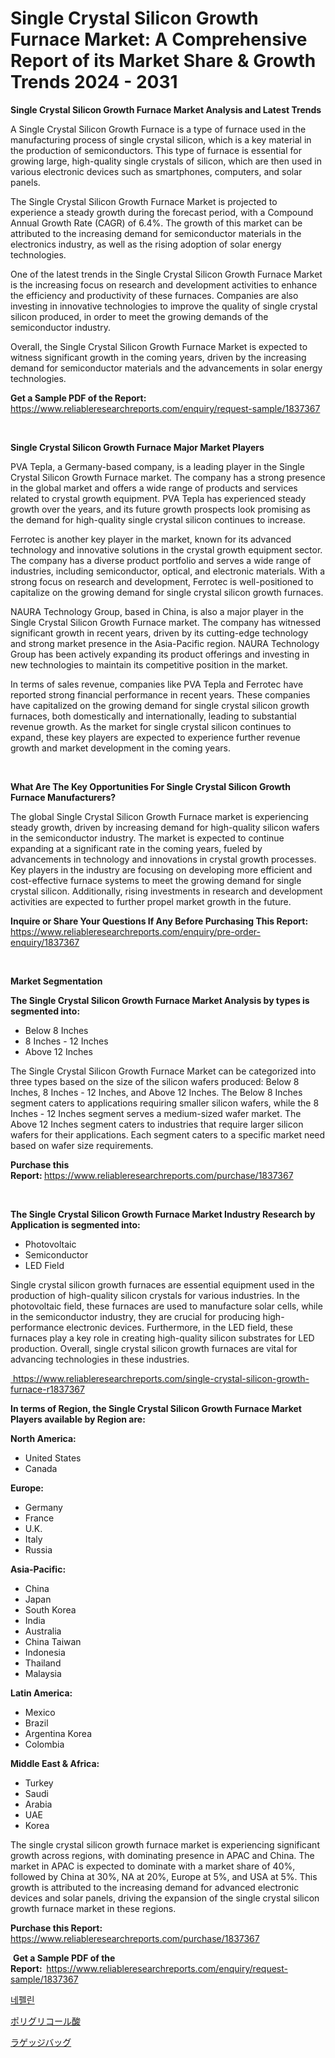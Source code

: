 <p><h1>Single Crystal Silicon Growth Furnace Market: A Comprehensive Report of its Market Share & Growth Trends 2024 - 2031</h1></p><p><strong>Single Crystal Silicon Growth Furnace Market Analysis and Latest Trends</strong></p>
<p><p>A Single Crystal Silicon Growth Furnace is a type of furnace used in the manufacturing process of single crystal silicon, which is a key material in the production of semiconductors. This type of furnace is essential for growing large, high-quality single crystals of silicon, which are then used in various electronic devices such as smartphones, computers, and solar panels.</p><p>The Single Crystal Silicon Growth Furnace Market is projected to experience a steady growth during the forecast period, with a Compound Annual Growth Rate (CAGR) of 6.4%. The growth of this market can be attributed to the increasing demand for semiconductor materials in the electronics industry, as well as the rising adoption of solar energy technologies.</p><p>One of the latest trends in the Single Crystal Silicon Growth Furnace Market is the increasing focus on research and development activities to enhance the efficiency and productivity of these furnaces. Companies are also investing in innovative technologies to improve the quality of single crystal silicon produced, in order to meet the growing demands of the semiconductor industry.</p><p>Overall, the Single Crystal Silicon Growth Furnace Market is expected to witness significant growth in the coming years, driven by the increasing demand for semiconductor materials and the advancements in solar energy technologies.</p></p>
<p><strong>Get a Sample PDF of the Report:&nbsp;</strong> <a href="https://www.reliableresearchreports.com/enquiry/request-sample/1837367">https://www.reliableresearchreports.com/enquiry/request-sample/1837367</a></p>
<p>&nbsp;</p>
<p><strong>Single Crystal Silicon Growth Furnace Major Market Players</strong></p>
<p><p>PVA Tepla, a Germany-based company, is a leading player in the Single Crystal Silicon Growth Furnace market. The company has a strong presence in the global market and offers a wide range of products and services related to crystal growth equipment. PVA Tepla has experienced steady growth over the years, and its future growth prospects look promising as the demand for high-quality single crystal silicon continues to increase.</p><p>Ferrotec is another key player in the market, known for its advanced technology and innovative solutions in the crystal growth equipment sector. The company has a diverse product portfolio and serves a wide range of industries, including semiconductor, optical, and electronic materials. With a strong focus on research and development, Ferrotec is well-positioned to capitalize on the growing demand for single crystal silicon growth furnaces.</p><p>NAURA Technology Group, based in China, is also a major player in the Single Crystal Silicon Growth Furnace market. The company has witnessed significant growth in recent years, driven by its cutting-edge technology and strong market presence in the Asia-Pacific region. NAURA Technology Group has been actively expanding its product offerings and investing in new technologies to maintain its competitive position in the market.</p><p>In terms of sales revenue, companies like PVA Tepla and Ferrotec have reported strong financial performance in recent years. These companies have capitalized on the growing demand for single crystal silicon growth furnaces, both domestically and internationally, leading to substantial revenue growth. As the market for single crystal silicon continues to expand, these key players are expected to experience further revenue growth and market development in the coming years.</p></p>
<p>&nbsp;</p>
<p><strong>What Are The Key Opportunities For Single Crystal Silicon Growth Furnace Manufacturers?</strong></p>
<p><p>The global Single Crystal Silicon Growth Furnace market is experiencing steady growth, driven by increasing demand for high-quality silicon wafers in the semiconductor industry. The market is expected to continue expanding at a significant rate in the coming years, fueled by advancements in technology and innovations in crystal growth processes. Key players in the industry are focusing on developing more efficient and cost-effective furnace systems to meet the growing demand for single crystal silicon. Additionally, rising investments in research and development activities are expected to further propel market growth in the future.</p></p>
<p><strong>Inquire or Share Your Questions If Any Before Purchasing This Report:</strong> <a href="https://www.reliableresearchreports.com/enquiry/pre-order-enquiry/1837367">https://www.reliableresearchreports.com/enquiry/pre-order-enquiry/1837367</a></p>
<p>&nbsp;</p>
<p><strong>Market Segmentation</strong></p>
<p><strong>The Single Crystal Silicon Growth Furnace Market Analysis by types is segmented into:</strong></p>
<p><ul><li>Below 8 Inches</li><li>8 Inches - 12 Inches</li><li>Above 12 Inches</li></ul></p>
<p><p>The Single Crystal Silicon Growth Furnace Market can be categorized into three types based on the size of the silicon wafers produced: Below 8 Inches, 8 Inches - 12 Inches, and Above 12 Inches. The Below 8 Inches segment caters to applications requiring smaller silicon wafers, while the 8 Inches - 12 Inches segment serves a medium-sized wafer market. The Above 12 Inches segment caters to industries that require larger silicon wafers for their applications. Each segment caters to a specific market need based on wafer size requirements.</p></p>
<p><strong>Purchase this Report:&nbsp;</strong><a href="https://www.reliableresearchreports.com/purchase/1837367">https://www.reliableresearchreports.com/purchase/1837367</a></p>
<p>&nbsp;</p>
<p><strong>The Single Crystal Silicon Growth Furnace Market Industry Research by Application is segmented into:</strong></p>
<p><ul><li>Photovoltaic</li><li>Semiconductor</li><li>LED Field</li></ul></p>
<p><p>Single crystal silicon growth furnaces are essential equipment used in the production of high-quality silicon crystals for various industries. In the photovoltaic field, these furnaces are used to manufacture solar cells, while in the semiconductor industry, they are crucial for producing high-performance electronic devices. Furthermore, in the LED field, these furnaces play a key role in creating high-quality silicon substrates for LED production. Overall, single crystal silicon growth furnaces are vital for advancing technologies in these industries.</p></p>
<p><a href="https://www.reliableresearchreports.com/single-crystal-silicon-growth-furnace-r1837367">&nbsp;https://www.reliableresearchreports.com/single-crystal-silicon-growth-furnace-r1837367</a></p>
<p><strong>In terms of Region, the Single Crystal Silicon Growth Furnace Market Players available by Region are:</strong></p>
<p>
    <p> <strong> North America: </strong>
        <ul>
            <li>United States</li>
            <li>Canada</li>
        </ul>
        </p> 
    <p> <strong> Europe: </strong>
        <ul>
            <li>Germany</li>
            <li>France</li>
            <li>U.K.</li>
            <li>Italy</li>
            <li>Russia</li>
        </ul>
        </p> 
    <p> <strong> Asia-Pacific: </strong>
        <ul>
            <li>China</li>
            <li>Japan</li>
            <li>South Korea</li>
            <li>India</li>
            <li>Australia</li>
            <li>China Taiwan</li>
            <li>Indonesia</li>
            <li>Thailand</li>
            <li>Malaysia</li>
        </ul>
        </p> 
    <p> <strong> Latin America: </strong>
        <ul>
            <li>Mexico</li>
            <li>Brazil</li>
            <li>Argentina Korea</li>
            <li>Colombia</li>
        </ul>
        </p> 
    <p> <strong> Middle East & Africa: </strong>
        <ul>
            <li>Turkey</li>
            <li>Saudi</li>
            <li>Arabia</li>
            <li>UAE</li>
            <li>Korea</li>
        </ul>
    </p>
    </p>
<p><p>The single crystal silicon growth furnace market is experiencing significant growth across regions, with dominating presence in APAC and China. The market in APAC is expected to dominate with a market share of 40%, followed by China at 30%, NA at 20%, Europe at 5%, and USA at 5%. This growth is attributed to the increasing demand for advanced electronic devices and solar panels, driving the expansion of the single crystal silicon growth furnace market in these regions.</p></p>
<p><strong>Purchase this Report: </strong><a href="https://www.reliableresearchreports.com/purchase/1837367">https://www.reliableresearchreports.com/purchase/1837367</a></p>
<p>&nbsp;<strong>Get a Sample PDF of the Report:&nbsp;&nbsp;</strong><a href="https://www.reliableresearchreports.com/enquiry/request-sample/1837367">https://www.reliableresearchreports.com/enquiry/request-sample/1837367</a></p>
<p><strong></strong></p>
<p><p><a href="https://medium.com/@leonidasalazar756/%EB%84%A4%ED%8E%98%EB%A6%B0-%EC%8B%9C%EC%9E%A5-%EA%B7%9C%EB%AA%A8-cagr-%ED%8A%B8%EB%A0%8C%EB%93%9C-2024-2030-ebd584713978">네펠린</a></p><p><a href="https://medium.com/@charityrice70/%E3%83%9D%E3%83%AA%E3%82%B0%E3%83%AA%E3%82%B3%E3%83%BC%E3%83%AB%E9%85%B8%E5%B8%82%E5%A0%B4%E3%83%AC%E3%83%9D%E3%83%BC%E3%83%88%E3%81%AB%E3%82%88%E3%82%8C%E3%81%B0-%E3%81%93%E3%81%AE%E5%B8%82%E5%A0%B4%E3%81%AE%E6%9C%80%E6%96%B0%E3%83%88%E3%83%AC%E3%83%B3%E3%83%89%E3%82%84%E6%88%90%E9%95%B7%E6%A9%9F%E4%BC%9A%E3%81%8C%E6%98%8E%E3%82%89%E3%81%8B%E3%81%AB%E3%81%AA%E3%81%A3%E3%81%A6%E3%81%84%E3%81%BE%E3%81%99-62715930f8cd">ポリグリコール酸</a></p><p><a href="https://medium.com/@carllane655/%E3%82%B9%E3%83%BC%E3%83%84%E3%82%B1%E3%83%BC%E3%82%B9%E5%B8%82%E5%A0%B4-2031%E5%B9%B4%E3%81%BE%E3%81%A7%E3%81%AE%E3%83%88%E3%83%AC%E3%83%B3%E3%83%89-%E4%BA%88%E6%B8%AC-%E7%AB%B6%E4%BA%89%E5%88%86%E6%9E%90-bec738354efe">ラゲッジバッグ</a></p></p>